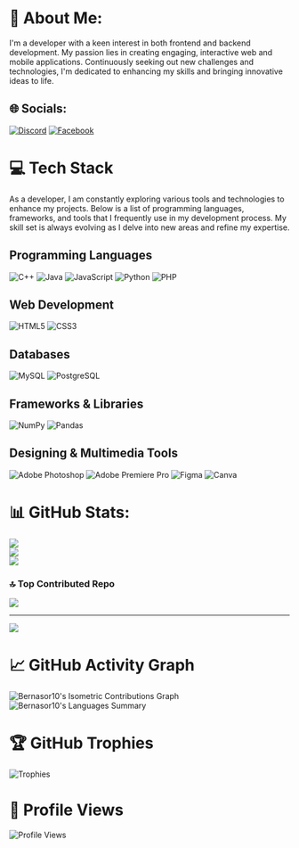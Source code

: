 # 🚀 About Me:
I'm a developer with a keen interest in both frontend and backend development. My passion lies in creating engaging, interactive web and mobile applications. Continuously seeking out new challenges and technologies, I'm dedicated to enhancing my skills and bringing innovative ideas to life.

## 🌐 Socials:
[![Discord](https://img.shields.io/badge/Discord-%237289DA.svg?logo=discord&logoColor=white)](https://discord.gg/potato3062) [![Facebook](https://img.shields.io/badge/Facebook-%231877F2.svg?logo=Facebook&logoColor=white)](https://www.facebook.com/maximuslincoln010/)

# 💻 Tech Stack
As a developer, I am constantly exploring various tools and technologies to enhance my projects. Below is a list of programming languages, frameworks, and tools that I frequently use in my development process. My skill set is always evolving as I delve into new areas and refine my expertise.

## Programming Languages
![C++](https://img.shields.io/badge/c++-%2300599C.svg?style=flat&logo=c%2B%2B&logoColor=white) ![Java](https://img.shields.io/badge/java-%23ED8B00.svg?style=flat&logo=java&logoColor=white) ![JavaScript](https://img.shields.io/badge/javascript-%23323330.svg?style=flat&logo=javascript&logoColor=%23F7DF1E) ![Python](https://img.shields.io/badge/python-3670A0?style=flat&logo=python&logoColor=ffdd54) ![PHP](https://img.shields.io/badge/php-%23777BB4.svg?style=flat&logo=php&logoColor=white)

## Web Development
![HTML5](https://img.shields.io/badge/html5-%23E34F26.svg?style=flat&logo=html5&logoColor=white) ![CSS3](https://img.shields.io/badge/css3-%231572B6.svg?style=flat&logo=css3&logoColor=white)

## Databases
![MySQL](https://img.shields.io/badge/mysql-%2300f.svg?style=flat&logo=mysql&logoColor=white) ![PostgreSQL](https://img.shields.io/badge/postgresql-%23316192.svg?style=flat&logo=postgresql&logoColor=white)

## Frameworks & Libraries
![NumPy](https://img.shields.io/badge/numpy-%23013243.svg?style=flat&logo=numpy&logoColor=white) ![Pandas](https://img.shields.io/badge/pandas-%23150458.svg?style=flat&logo=pandas&logoColor=white)

## Designing & Multimedia Tools
![Adobe Photoshop](https://img.shields.io/badge/adobephotoshop-%2331A8FF.svg?style=flat&logo=adobephotoshop&logoColor=white) ![Adobe Premiere Pro](https://img.shields.io/badge/Adobe%20Premiere%20Pro-9999FF.svg?style=flat&logo=Adobe%20Premiere%20Pro&logoColor=white) ![Figma](https://img.shields.io/badge/figma-%23F24E1E.svg?style=flat&logo=figma&logoColor=white) ![Canva](https://img.shields.io/badge/Canva-%2300C4CC.svg?style=flat&logo=Canva&logoColor=white)

# 📊 GitHub Stats:
![](https://github-readme-stats.vercel.app/api?username=Bernasor10&theme=dark&hide_border=true&include_all_commits=true&count_private=true)<br/>
![](https://github-readme-streak-stats.herokuapp.com/?user=Bernasor10&theme=dark&hide_border=true)<br/>
![](https://github-readme-stats.vercel.app/api/top-langs/?username=Bernasor10&theme=dark&hide_border=true&include_all_commits=true&count_private=true&layout=compact)

### 🔝 Top Contributed Repo
![](https://github-contributor-stats.vercel.app/api?username=Bernasor10&limit=5&theme=dark&combine_all_yearly_contributions=true)

---
[![](https://visitcount.itsvg.in/api?id=Bernasor10&icon=0&color=1)](https://visitcount.itsvg.in)

# 📈 GitHub Activity Graph
![Bernasor10's Isometric Contributions Graph](https://github.com/Bernasor10/github-activity-readme/blob/main/generated/overview.svg)
![Bernasor10's Languages Summary](https://github.com/Bernasor10/github-activity-readme/blob/main/generated/languages.svg)

# 🏆 GitHub Trophies
![Trophies](https://github-profile-trophy.vercel.app/?username=Bernasor10&theme=onedark)

# 👀 Profile Views
![Profile Views](https://komarev.com/ghpvc/?username=Bernasor10&color=blueviolet)
